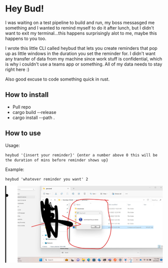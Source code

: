# Hey Bud!

I was waiting on a test pipeline to build and run, my boss messasged me something and I wanted to remind myself to do it after lunch, but I didn't want to exit my terminal...this happens surprisingly alot to me, maybe this happens to you too.

I wrote this little CLI called heybud that lets you create reminders that pop up as little windows in the duration you set the reminder for. I didn't want any transfer of data from my machine since work stuff is confidential, which is why i couldn't use a teams app or something. All of my data needs to stay right here :) 

Also good excuse to code something quick in rust.

## How to install
- Pull repo
- cargo build --release
- cargo install --path .

## How to use
Usage:
```
heybud '{insert your reminder}' {enter a number above 0 this will be the duration of mins before reminder shows up}
```

Example:
```
heybud 'whatever reminder you want' 2
```

![Reminder](./example_reminder.jpg)
